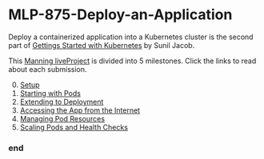 # MLP-875-Deploy-an-Application
Deploy a containerized application into a Kubernetes cluster is the second part of [Gettings Started with Kubernetes](https://www.manning.com/liveprojectseries/getting-started-with-kubernetes-ser) by Sunil Jacob.

This [Manning liveProject](https://liveproject.manning.com/project/875/575) is divided into 5 milestones. Click the links to read about each submission.

0. [Setup](0_Setup.md)
1. [Starting with Pods](1_Starting.md)
2. [Extending to Deployment](2_Extending.md)
3. [Accessing the App from the Internet](3_Accessing.md)
4. [Managing Pod Resources](4_Managing.md)
5. [Scaling Pods and Health Checks](5_Scaling.md)

### end
